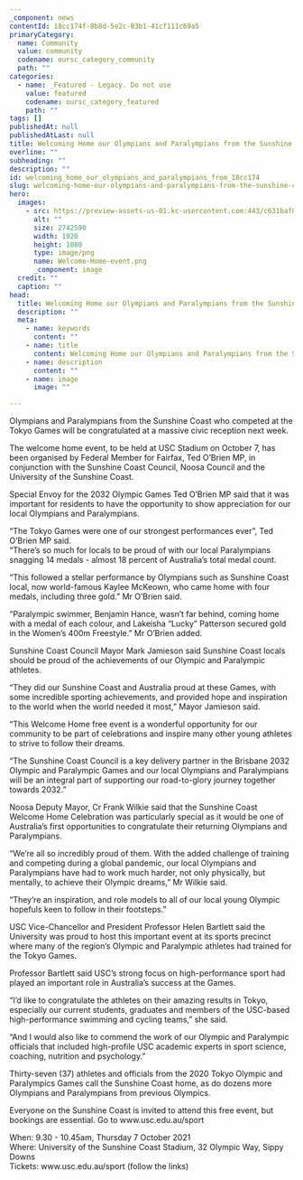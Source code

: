 ```yaml
---
_component: news
contentId: 18cc174f-8b8d-5e2c-83b1-41cf111c69a5
primaryCategory:
  name: Community
  value: community
  codename: oursc_category_community
  path: ""
categories:
  - name: _Featured - Legacy. Do not use
    value: featured
    codename: oursc_category_featured
    path: ""
tags: []
publishedAt: null
publishedAtLast: null
title: Welcoming Home our Olympians and Paralympians from the Sunshine Coast
overline: ""
subheading: ""
description: ""
id: welcoming_home_our_olympians_and_paralympians_from_18cc174
slug: welcoming-home-our-olympians-and-paralympians-from-the-sunshine-coast
hero:
  images:
    - src: https://preview-assets-us-01.kc-usercontent.com:443/c631baf8-1b46-001f-580c-d0001b68b4a8/1dfe8dc7-4d32-410d-94bd-9e32f49ef55b/Welcome-Home-event.png
      alt: ""
      size: 2742590
      width: 1920
      height: 1080
      type: image/png
      name: Welcome-Home-event.png
      _component: image
  credit: ""
  caption: ""
head:
  title: Welcoming Home our Olympians and Paralympians from the Sunshine Coast
  description: ""
  meta:
    - name: keywords
      content: ""
    - name: title
      content: Welcoming Home our Olympians and Paralympians from the Sunshine Coast
    - name: description
      content: ""
    - name: image
      image: ""

---
```

Olympians and Paralympians from the Sunshine Coast who competed at the Tokyo Games will be congratulated at a massive civic reception next week.

The welcome home event, to be held at USC Stadium on October 7, has been organised by Federal Member for Fairfax, Ted O’Brien MP, in conjunction with the Sunshine Coast Council, Noosa Council and the University of the Sunshine Coast.

Special Envoy for the 2032 Olympic Games Ted O’Brien MP said that it was important for residents to have the opportunity to show appreciation for our local Olympians and Paralympians.

“The Tokyo Games were one of our strongest performances ever”, Ted O’Brien MP said.\
“There’s so much for locals to be proud of with our local Paralympians snagging 14 medals - almost 18 percent of Australia’s total medal count.

“This followed a stellar performance by Olympians such as Sunshine Coast local, now world-famous Kaylee McKeown, who came home with four medals, including three gold.” Mr O’Brien said.

“Paralympic swimmer, Benjamin Hance, wasn’t far behind, coming home with a medal of each colour, and Lakeisha “Lucky” Patterson secured gold in the Women’s 400m Freestyle.” Mr O’Brien added.

Sunshine Coast Council Mayor Mark Jamieson said Sunshine Coast locals should be proud of the achievements of our Olympic and Paralympic athletes.

“They did our Sunshine Coast and Australia proud at these Games, with some incredible sporting achievements, and provided hope and inspiration to the world when the world needed it most,” Mayor Jamieson said.

“This Welcome Home free event is a wonderful opportunity for our community to be part of celebrations and inspire many other young athletes to strive to follow their dreams.

“The Sunshine Coast Council is a key delivery partner in the Brisbane 2032 Olympic and Paralympic Games and our local Olympians and Paralympians will be an integral part of supporting our road-to-glory journey together towards 2032.”

Noosa Deputy Mayor, Cr Frank Wilkie said that the Sunshine Coast Welcome Home Celebration was particularly special as it would be one of Australia’s first opportunities to congratulate their returning Olympians and Paralympians.

“We’re all so incredibly proud of them. With the added challenge of training and competing during a global pandemic, our local Olympians and Paralympians have had to work much harder, not only physically, but mentally, to achieve their Olympic dreams,” Mr Wilkie said.

“They’re an inspiration, and role models to all of our local young Olympic hopefuls keen to follow in their footsteps.”

USC Vice-Chancellor and President Professor Helen Bartlett said the University was proud to host this important event at its sports precinct where many of the region’s Olympic and Paralympic athletes had trained for the Tokyo Games.

Professor Bartlett said USC’s strong focus on high-performance sport had played an important role in Australia’s success at the Games.

“I’d like to congratulate the athletes on their amazing results in Tokyo, especially our current students, graduates and members of the USC-based high-performance swimming and cycling teams,” she said.

“And I would also like to commend the work of our Olympic and Paralympic officials that included high-profile USC academic experts in sport science, coaching, nutrition and psychology.”

Thirty-seven (37) athletes and officials from the 2020 Tokyo Olympic and Paralympics Games call the Sunshine Coast home, as do dozens more Olympians and Paralympians from previous Olympics.

Everyone on the Sunshine Coast is invited to attend this free event, but bookings are essential. Go to www\.usc.edu.au/sport

When: 9.30 - 10.45am, Thursday 7 October 2021\
Where: University of the Sunshine Coast Stadium, 32 Olympic Way, Sippy Downs\
Tickets: www\.usc.edu.au/sport (follow the links)
